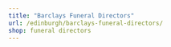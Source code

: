 ```yaml
---
title: "Barclays Funeral Directors"
url: /edinburgh/barclays-funeral-directors/
shop: funeral directors
---
```

